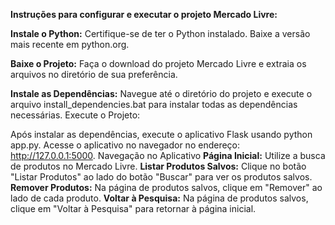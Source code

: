 **Instruções para configurar e executar o projeto Mercado Livre:**

**Instale o Python:**
Certifique-se de ter o Python instalado. Baixe a versão mais recente em python.org.

**Baixe o Projeto:**
Faça o download do projeto Mercado Livre e extraia os arquivos no diretório de sua preferência.

**Instale as Dependências:**
Navegue até o diretório do projeto e execute o arquivo install_dependencies.bat para instalar todas as dependências necessárias.
Execute o Projeto:

Após instalar as dependências, execute o aplicativo Flask usando python app.py.
Acesse o aplicativo no navegador no endereço: http://127.0.0.1:5000.
Navegação no Aplicativo
**Página Inicial:** Utilize a busca de produtos no Mercado Livre.
**Listar Produtos Salvos:** Clique no botão "Listar Produtos" ao lado do botão "Buscar" para ver os produtos salvos.
**Remover Produtos:** Na página de produtos salvos, clique em "Remover" ao lado de cada produto.
**Voltar à Pesquisa:** Na página de produtos salvos, clique em "Voltar à Pesquisa" para retornar à página inicial.
